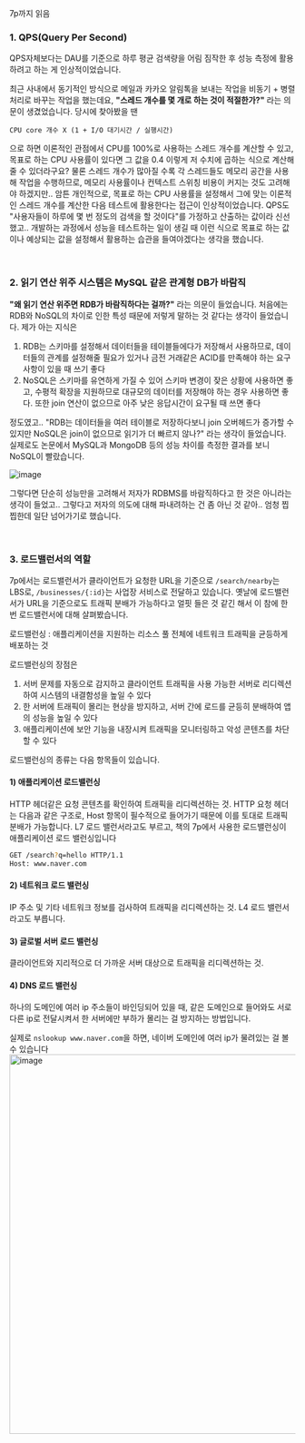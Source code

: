 7p까지 읽음  


### 1. QPS(Query Per Second)
QPS자체보다는 DAU를 기준으로 하루 평균 검색량을 어림 짐작한 후 성능 측정에 활용하려고 하는 게 인상적이었습니다.  


최근 사내에서 동기적인 방식으로 메일과 카카오 알림톡을 보내는 작업을 비동기 + 병렬 처리로 바꾸는 작업을 했는데요, **"스레드 개수를 몇 개로 하는 것이 적절한가?"** 라는 의문이 생겼었습니다. 당시에 찾아봤을 땐

	CPU core 개수 X (1 + I/O 대기시간 / 실행시간)

으로 하면 이론적인 관점에서 CPU를 100%로 사용하는 스레드 개수를 계산할 수 있고, 목표로 하는 CPU 사용률이 있다면 그 값을 0.4 이렇게 저 수치에 곱하는 식으로 계산해줄 수 있더라구요? 물론 스레드 개수가 많아질 수록 각 스레드들도 메모리 공간을 사용해 작업을 수행하므로, 메모리 사용률이나 컨텍스트 스위칭 비용이 커지는 것도 고려해야 하겠지만.. 암튼 개인적으로, 목표로 하는 CPU 사용률을 설정해서 그에 맞는 이론적인 스레드 개수를 계산한 다음 테스트에 활용한다는 접근이 인상적이었습니다. QPS도 "사용자들이 하루에 몇 번 정도의 검색을 할 것이다"를 가정하고 산출하는 값이라 신선했고.. 개발하는 과정에서 성능을 테스트하는 일이 생길 때 이런 식으로 목표로 하는 값이나 예상되는 값을 설정해서 활용하는 습관을 들여야겠다는 생각을 했습니다.

</br>  

### 2. 읽기 연산 위주 시스템은 MySQL 같은 관계형 DB가 바람직
**"왜 읽기 연산 위주면 RDB가 바람직하다는 걸까?"** 라는 의문이 들었습니다.
처음에는 RDB와 NoSQL의 차이로 인한 특성 때문에 저렇게 말하는 것 같다는 생각이 들었습니다.
제가 아는 지식은 

1. RDB는 스키마를 설정해서 데이터들을 테이블들에다가 저장해서 사용하므로, 데이터들의 관계를 설정해줄 필요가 있거나 금전 거래같은 ACID를 만족해야 하는 요구사항이 있을 때 쓰기 좋다
2. NoSQL은 스키마를 유연하게 가질 수 있어 스키마 변경이 잦은 상황에 사용하면 좋고, 수평적 확장을 지원하므로 대규모의 데이터를 저장해야 하는 경우 사용하면 좋다. 또한 join 연산이 없으므로 아주 낮은 응답시간이 요구될 때 쓰면 좋다

정도였고.. "RDB는 데이터들을 여러 테이블로 저장하다보니 join 오버헤드가 증가할 수 있지만 NoSQL은 join이 없으므로 읽기가 더 빠르지 않나?" 라는 생각이 들었습니다. 실제로도 논문에서 MySQL과 MongoDB 등의 성능 차이를 측정한 결과를 보니 NoSQL이 빨랐습니다.

![image](https://github.com/user-attachments/assets/f4ae1c93-e765-4e0e-8674-6aae1c36e359)


그렇다면 단순히 성능만을 고려해서 저자가 RDBMS를 바람직하다고 한 것은 아니라는 생각이 들었고.. 그렇다고 저자의 의도에 대해 파내려하는 건 좀 아닌 것 같아.. 엄청 찝찝한데 일단 넘어가기로 했습니다.

</br>  

### 3. 로드밸런서의 역할
7p에서는 로드밸런서가 클라이언트가 요청한 URL을 기준으로 `/search/nearby`는 LBS로, `/businesses/{:id}`는 사업장 서비스로 전달하고 있습니다. 옛날에 로드밸런서가 URL을 기준으로도 트래픽 분배가 가능하다고 얼핏 들은 것 같긴 해서 이 참에 한 번 로드밸런서에 대해 살펴봤습니다.

로드밸런싱 : 애플리케이션을 지원하는 리소스 풀 전체에 네트워크 트래픽을 균등하게 배포하는 것

로드밸런싱의 장점은

1. 서버 문제를 자동으로 감지하고 클라이언트 트래픽을 사용 가능한 서버로 리디렉션하여 시스템의 내결함성을 높일 수 있다
2. 한 서버에 트래픽이 몰리는 현상을 방지하고, 서버 간에 로드를 균등히 분배하여 앱의 성능을 높일 수 있다
3. 애플리케이션에 보안 기능을 내장시켜 트래픽을 모니터링하고 악성 콘텐츠를 차단할 수 있다

로드밸런싱의 종류는 다음 항목들이 있습니다.

#### 1) 애플리케이션 로드밸런싱
HTTP 헤더같은 요청 콘텐츠를 확인하여 트래픽을 리디렉션하는 것. HTTP 요청 헤더는 다음과 같은 구조로, Host 항목이 필수적으로 들어가기 때문에 이를 토대로 트래픽 분배가 가능합니다. L7 로드 밸런서라고도 부르고, 책의 7p에서 사용한 로드밸런싱이 애플리케이션 로드 밸런싱입니다

```bash
GET /search?q=hello HTTP/1.1 
Host: www.naver.com
```

#### 2) 네트워크 로드 밸런싱
IP 주소 및 기타 네트워크 정보를 검사하여 트래픽을 리디렉션하는 것. L4 로드 밸런서라고도 부릅니다.

#### 3) 글로벌 서버 로드 밸런싱
클라이언트와 지리적으로 더 가까운 서버 대상으로 트래픽을 리디렉션하는 것. 

#### 4) DNS 로드 밸런싱
하나의 도메인에 여러 ip 주소들이 바인딩되어 있을 때, 같은 도메인으로 들어와도 서로 다른 ip로 전달시켜서 한 서버에만 부하가 몰리는 걸 방지하는 방법입니다.

실제로 `nslookup www.naver.com`을 하면, 네이버 도메인에 여러 ip가 물려있는 걸 볼 수 있습니다
<img width="669" alt="image" src="https://github.com/user-attachments/assets/e1efd4c5-1012-4c29-aa42-dca67c8924f2">

